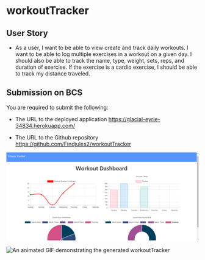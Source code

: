 # workoutTracker

## User Story

- As a user, I want to be able to view create and track daily workouts. I want to be able to log multiple exercises in a workout on a given day. I should also be able to track the name, type, weight, sets, reps, and duration of exercise. If the exercise is a cardio exercise, I should be able to track my distance traveled.

## Submission on BCS

You are required to submit the following:

- The URL to the deployed application
  https://glacial-eyrie-34834.herokuapp.com/

- The URL to the Github repository
  https://github.com/Findjules2/workoutTracker

![Screenshot of workoutTracker](./public/assets/images/workoutTracker.png)

![An animated GIF demonstrating the generated workoutTracker](./public/assets/images/workoutTrackerGiphy.gif)
